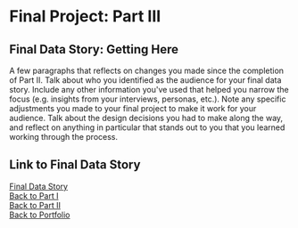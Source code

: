 <h1>Final Project: Part III</h1>

<h2>Final Data Story: Getting Here</h2>

A few paragraphs that reflects on changes you made since the completion of Part II.  Talk about who you identified as the audience for your final data story.  Include any other information you've used that helped you narrow the focus (e.g. insights from your interviews, personas, etc.).  Note any specific adjustments you made to your final project to make it work for your audience.  Talk about the design decisions you had to make along the way, and reflect on anything in particular that stands out to you that you learned working through the process.

<h2>Link to Final Data Story</h2>

[Final Data Story](https://carnegiemellon.shorthandstories.com/the-underutilized-role-of-arts-and-culture-in-community-development/index.html)
<br>
[Back to Part I](/final_project_ptI_Crittenden.md)
<br>
[Back to Part II](/final_project_ptII_Crittenden.md)
<br>
[Back to Portfolio](/portfolio)
